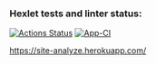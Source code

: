 ### Hexlet tests and linter status:
[![Actions Status](https://github.com/Rustam-Amirov/php-project-lvl3/workflows/hexlet-check/badge.svg)](https://github.com/Rustam-Amirov/php-project-lvl3/actions)
[![App-CI](https://github.com/Rustam-Amirov/php-project-lvl3/workflows/CI/badge.svg)](https://github.com/github/docs/actions)


https://site-analyze.herokuapp.com/
